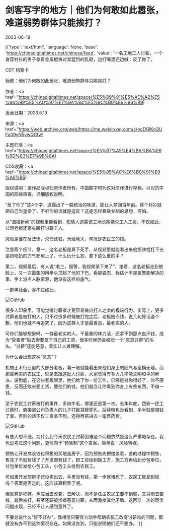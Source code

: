 # 剑客写字的地方｜他们为何敢如此嚣张，难道弱势群体只能挨打？

2023-06-19

[{'type': 'text/html', 'language': None, 'base': 'https://chinadigitaltimes.net/chinese/feed', 'value': '一名工地工人讨薪，一个身穿衬衫的男子拿着金属棍棒对其猛烈的乱砸，边打嘴里还边喊：反了你了。



CDT 档案卡

标题：他们为何敢如此嚣张，难道弱势群体只能挨打？

作者：<a href="https://chinadigitaltimes.net/space/%E5%89%91%E5%AE%A2%E5%86%99%E5%AD%97%E7%9A%84%E5%9C%B0%E6%96%B9)

发表日期：2023.6.19

来源：<a href="https://web.archive.org/web/https://mp.weixin.qq.com/s/ogDGlKoQUFu09yN5ywQCtw)

主题归类：<a href="https://chinadigitaltimes.net/space/%E5%B7%A5%E4%BA%BA%E6%9D%83%E7%9B%8A)

CDS收藏：<a href="https://chinadigitaltimes.net/space/%E5%85%AC%E6%B0%91%E9%A6%86)

版权说明：该作品版权归原作者所有。中国数字时代仅对原作进行存档，以对抗中国的网络审查。详细版权说明。





“反了你了”这4个字，透露出了一股统治的味道，能让人梦回百年前。穿个衬衫就把自己当皇帝了，不听你的话就是造反？这是怎样暴戾专制的思想，可怕。

从“海报新闻”的视频里能看到，知情人透露该工地长期拖欠工人工资，不仅如此，公司老板还带头殴打讨薪工人。

究竟是谁在反法律，欠债还钱，天经地义，何况是农民工的钱。

注意两个细节，第一，这名老板是真下死手，从视频里就能看出来他那铁棍打下去是把吃奶的力气都用上了，什么仇什么怨，要下这么重的手？

第二，视频最后，有人说“老三，报警，我视频录下来了”，接着，这名老板走到他脸上，又一次嚣张的用拳头顶起了他的下巴。看那姿态，我估计不是报警能解决的事，手上没点人脉资源，他没有这样的底气。

一群黑社会，亦不过如此。

![GitHub](https://chinadigitaltimes.net/chinese/files/2023/06/post-697347-64905f9bd09dc.png)

很多人印象里，可能觉得讨薪者才更容易做出打人之类的极端行为。实际上，更多讨薪者是被打的人，只不过很多时候被打完之后，老板赔点钱，说几句好话道个歉，他们也就不再追究了，因为这群人才是最善良，最老实的人。

可你们能够想象吗，一群最老实的人，干最重的体力活，还拿不到那点血汗钱，成为“受害者”后去索要属于自己的工资，很多时候仍会被冠一个“恶意讨薪”的名头。“讨薪”还能恶意，着实让人难理解。

为什么会出现这种“恶意”？

机械土木行业里的大部分老板，看一眼就能看出来他们身上的匪气与蛮横无理。而那些老实的农民工，就是去跟这批人讨薪，大家觉得有多大几率能文明和平的解决。说到底，在这些老板眼里，他们给了你一份工作，已经是对你很好了，你不感恩，反而还敢来要工资，要他们的钱，他们就会让你看到你身上有些东西，不值一钱。

至于农民工讨薪被打的事件，多如牛毛，哪里还是第一次。去年年底，西安一民工讨薪时，直接被公司负责人的儿子打致耳膜穿孔。后续咱也没看到，多半就是赔钱了事，否则的话不仅工资拿不到，还得再搭进去一笔医药费。

![GitHub](https://chinadigitaltimes.net/chinese/files/2023/06/post-697347-64905f9d016f2.png)

有些人想不通，为什么到今天农民工讨薪困难这个问题依然是这么严重地存在。我也思考过这个问题，更倾向于“预售制”这个答案，简单说：风险转嫁。

预售让开发商没钱也积极的买地造房子，因为预售先把楼盖着，盖的过程中预售，售完了不就有钱了？开发商有钱了，把工资给到施工方，施工方再给到分包单位，分包单位发给小包工头，小包工头给到农民工。

可如果开发商房子还没卖出去，手里没有钱，第一步就堵死了，农民工能拿到钱吗？答案是否定的。这应该算积弊了吧。

但就算是积弊，也应当去改变，去解决，而不是任由农民工要不到钱，又只能去要钱，最后被打，甚至还要被涉嫌恶意讨薪，从而激发其他矛盾。这回又一次的同类问题出现，已经不让人感到意外了。

不要总说什么“好不好办”，我相信只要官方动手帮助农民工改变讨薪难的问题，那就没有办不到这种情况存在。如果没办到，只能说明他们还不想办。'}]